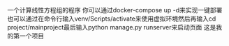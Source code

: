 一个计算线性方程组的程序
你可以通过docker-compose up -d来实现一键部署
也可以通过在命令行输入venv/Scripts/activate来使用虚拟环境然后再输入cd project/mainproject最后输入python manage.py runserver来启动页面
这是我的第一个项目

